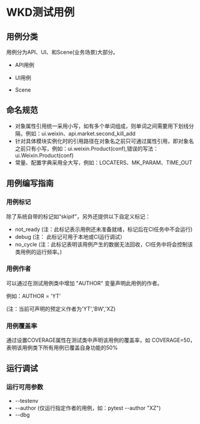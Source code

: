 # WKD测试用例

## 用例分类
用例分为API、UI、和Scene(业务场景)大部分。
* API用例

* UI用例

* Scene


## 命名规范
* 对象属性引用统一采用小写，如有多个单词组成，则单词之间需要用下划线分隔，例如：ui.weixin、api.market.second_kill_add
* 针对具体模块实例化时的引用路径在对象名之前只可通过属性引用，即对象名之前只有小写，例如：ui.weixin.Product(conf),错误的写法：ui.Weixin.Product(conf)
* 常量、配置字典采用全大写，例如：LOCATERS、MK_PARAM、TIME_OUT

## 用例编写指南

### 用例标记
除了系统自带的标记如“skipif”，另外还提供以下自定义标记：

* not_ready (注：此标记表示用例还未准备就绪，标记后在CI任务中不会运行)
* debug (注： 此标记可用于本地或CI运行调试）
* no_cycle (注：此标记表明该用例产生的数据无法回收，CI任务中将会控制该类用例的运行频率。)

### 用例作者
可以通过在测试用例类中增加 "AUTHOR" 变量声明此用例的作者。

例如：AUTHOR = 'YT'

(注：当前可声明的预定义作者为'YT','BW','XZ)

### 用例覆盖率
通过设置COVERAGE属性在测试类中声明该用例的覆盖率，如 COVERAGE=50，表明该用例类下所有用例已覆盖自身功能的50%

## 运行调试

### 运行可用参数
* --testenv
* --author (仅运行指定作者的用例，如：pytest --author "XZ")
* --dbg
